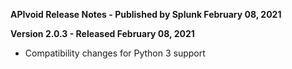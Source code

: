 **APIvoid Release Notes - Published by Splunk February 08, 2021**


**Version 2.0.3 - Released February 08, 2021**

* Compatibility changes for Python 3 support
